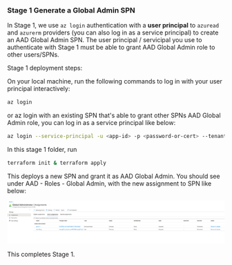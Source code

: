 ### Stage 1 Generate a Global Admin SPN

In Stage 1, we use `az login` authentication with a **user principal** to `azuread` and `azurerm` providers (you can also log in as a service principal) to create an AAD Global Admin SPN. The user principal / servicipal you use to authenticate with Stage 1 must be able to grant AAD Global Admin role to other users/SPNs.

Stage 1 deployment steps:

On your local machine, run the following commands to log in with your user principal interactively:
```bash
az login
```

or az login with an existing SPN that's able to grant other SPNs AAD Global Admin role, you can log in as a service principal like below:
```bash
az login --service-principal -u <app-id> -p <password-or-cert> --tenant <tenant>
```

In this stage 1 folder, run
```bash
terraform init & terraform apply
```
This deploys a new SPN and grant it as AAD Global Admin. You should see under AAD - Roles - Global Admin, with the new assignment to SPN like below:

<img src="../../../../images/spn_tf.png" width="1200">

This completes Stage 1.